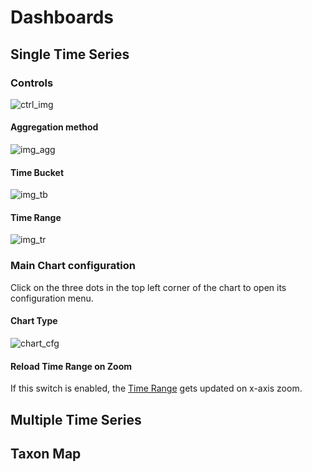 # Dashboards


## Single Time Series



### Controls
![ctrl_img](assets/images/controls.jpg)

#### Aggregation method
![img_agg](assets/images/agg_select.jpg)

#### Time Bucket
![img_tb](assets/images/tb_select.jpg)

#### Time Range
![img_tr](assets/images/tr_select.jpg)


### Main Chart configuration

Click on the three dots in the top left corner of the chart to open its configuration menu.

#### Chart Type
![chart_cfg](assets/images/chart_config.jpg)

#### Reload Time Range on Zoom

If this switch is enabled, the [Time Range](#time-range) gets updated on x-axis zoom.

## Multiple Time Series

## Taxon Map


